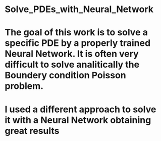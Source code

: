 # Solve_PDEs_with_Neural_Network
# The goal of this work is to solve a specific PDE by a properly trained Neural Network. It is often very difficult to solve analitically the Boundery condition Poisson problem. 
# I used a different approach to solve it with a Neural Network obtaining great results
